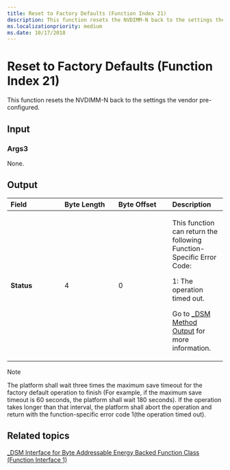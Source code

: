```yaml
---
title: Reset to Factory Defaults (Function Index 21)
description: This function resets the NVDIMM-N back to the settings the vendor pre-configured.
ms.localizationpriority: medium
ms.date: 10/17/2018
---
```


# Reset to Factory Defaults (Function Index 21)


This function resets the NVDIMM-N back to the settings the vendor pre-configured.

## <span id="Input"></span><span id="input"></span><span id="INPUT"></span>Input


### <span id="Args3"></span><span id="args3"></span><span id="ARGS3"></span>Args3

None.

## <span id="Output"></span><span id="output"></span><span id="OUTPUT"></span>Output


<table>
<colgroup>
<col width="25%" />
<col width="25%" />
<col width="25%" />
<col width="25%" />
</colgroup>
<thead>
<tr class="header">
<th align="left">Field</th>
<th align="left">Byte Length</th>
<th align="left">Byte Offset</th>
<th align="left">Description</th>
</tr>
</thead>
<tbody>
<tr class="odd">
<td align="left"><strong>Status</strong></td>
<td align="left">4</td>
<td align="left">0</td>
<td align="left"><p>This function can return the following Function-Specific Error Code:</p>
<p>1: The operation timed out.</p>
<p>Go to <a href="-dsm-interface-for-byte-addressable-energy-backed-function-class--function-interface-1-.md" data-raw-source="[_DSM Method Output](-dsm-interface-for-byte-addressable-energy-backed-function-class--function-interface-1-.md)">_DSM Method Output</a> for more information.</p></td>
</tr>
</tbody>
</table>

 

> [!NOTE]
> The platform shall wait three times the maximum save timeout for the factory default operation to finish (For example, if the maximum save timeout is 60 seconds, the platform shall wait 180 seconds). If the operation takes longer than that interval, the platform shall abort the operation and return with the function-specific error code 1(the operation timed out).

 

## <span id="related_topics"></span>Related topics


[\_DSM Interface for Byte Addressable Energy Backed Function Class (Function Interface 1)](-dsm-interface-for-byte-addressable-energy-backed-function-class--function-interface-1-.md)

 

 






